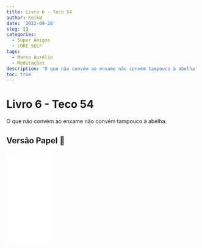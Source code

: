 ```yaml
---
title: Livro 6 - Teco 54
author: Keik@
date: '2022-09-28'
slug: []
categories:
  - Super Amigos
  - CORE SELF
tags:
  - Marco Aurélio
  - Meditações
description: 'O que não convém ao enxame não convém tampouco à abelha'
toc: true
---
```


# Livro 6 - Teco 54 

O que não convém ao enxame não convém tampouco à abelha.

## Versão Papel :book:
<iframe style="width:120px;height:240px;" marginwidth="0" marginheight="0" scrolling="no" frameborder="0" src="//ws-na.amazon-adsystem.com/widgets/q?ServiceVersion=20070822&OneJS=1&Operation=GetAdHtml&MarketPlace=BR&source=ss&ref=as_ss_li_til&ad_type=product_link&tracking_id=mundodekeika-20&language=pt_BR&marketplace=amazon&region=BR&placement=B092FVY4BB&asins=B092FVY4BB&linkId=37c5ec14221f61f811029aa88b520891&show_border=true&link_opens_in_new_window=true"></iframe>